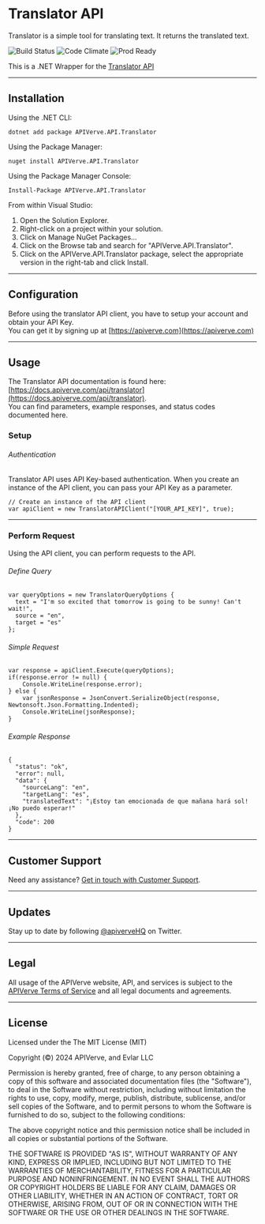 Translator API
============

Translator is a simple tool for translating text. It returns the translated text.

![Build Status](https://img.shields.io/badge/build-passing-green)
![Code Climate](https://img.shields.io/badge/maintainability-B-purple)
![Prod Ready](https://img.shields.io/badge/production-ready-blue)

This is a .NET Wrapper for the [Translator API](https://apiverve.com/marketplace/api/translator)

---

## Installation

Using the .NET CLI:
```
dotnet add package APIVerve.API.Translator
```

Using the Package Manager:
```
nuget install APIVerve.API.Translator
```

Using the Package Manager Console:
```
Install-Package APIVerve.API.Translator
```

From within Visual Studio:

1. Open the Solution Explorer.
2. Right-click on a project within your solution.
3. Click on Manage NuGet Packages...
4. Click on the Browse tab and search for "APIVerve.API.Translator".
5. Click on the APIVerve.API.Translator package, select the appropriate version in the right-tab and click Install.


---

## Configuration

Before using the translator API client, you have to setup your account and obtain your API Key.  
You can get it by signing up at [https://apiverve.com](https://apiverve.com)

---

## Usage

The Translator API documentation is found here: [https://docs.apiverve.com/api/translator](https://docs.apiverve.com/api/translator).  
You can find parameters, example responses, and status codes documented here.

### Setup

###### Authentication
Translator API uses API Key-based authentication. When you create an instance of the API client, you can pass your API Key as a parameter.

```
// Create an instance of the API client
var apiClient = new TranslatorAPIClient("[YOUR_API_KEY]", true);
```

---


### Perform Request
Using the API client, you can perform requests to the API.

###### Define Query

```
var queryOptions = new TranslatorQueryOptions {
  text = "I'm so excited that tomorrow is going to be sunny! Can't wait!",
  source = "en",
  target = "es"
};
```

###### Simple Request

```
var response = apiClient.Execute(queryOptions);
if(response.error != null) {
	Console.WriteLine(response.error);
} else {
    var jsonResponse = JsonConvert.SerializeObject(response, Newtonsoft.Json.Formatting.Indented);
    Console.WriteLine(jsonResponse);
}
```

###### Example Response

```
{
  "status": "ok",
  "error": null,
  "data": {
    "sourceLang": "en",
    "targetLang": "es",
    "translatedText": "¡Estoy tan emocionada de que mañana hará sol! ¡No puedo esperar!"
  },
  "code": 200
}
```

---

## Customer Support

Need any assistance? [Get in touch with Customer Support](https://apiverve.com/contact).

---

## Updates
Stay up to date by following [@apiverveHQ](https://twitter.com/apiverveHQ) on Twitter.

---

## Legal

All usage of the APIVerve website, API, and services is subject to the [APIVerve Terms of Service](https://apiverve.com/terms) and all legal documents and agreements.

---

## License
Licensed under the The MIT License (MIT)

Copyright (&copy;) 2024 APIVerve, and Evlar LLC

Permission is hereby granted, free of charge, to any person obtaining a copy of this software and associated documentation files (the "Software"), to deal in the Software without restriction, including without limitation the rights to use, copy, modify, merge, publish, distribute, sublicense, and/or sell copies of the Software, and to permit persons to whom the Software is furnished to do so, subject to the following conditions:

The above copyright notice and this permission notice shall be included in all copies or substantial portions of the Software.

THE SOFTWARE IS PROVIDED "AS IS", WITHOUT WARRANTY OF ANY KIND, EXPRESS OR IMPLIED, INCLUDING BUT NOT LIMITED TO THE WARRANTIES OF MERCHANTABILITY, FITNESS FOR A PARTICULAR PURPOSE AND NONINFRINGEMENT. IN NO EVENT SHALL THE AUTHORS OR COPYRIGHT HOLDERS BE LIABLE FOR ANY CLAIM, DAMAGES OR OTHER LIABILITY, WHETHER IN AN ACTION OF CONTRACT, TORT OR OTHERWISE, ARISING FROM, OUT OF OR IN CONNECTION WITH THE SOFTWARE OR THE USE OR OTHER DEALINGS IN THE SOFTWARE.